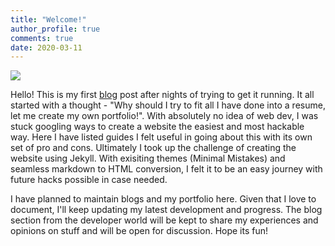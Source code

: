 ```yaml
---
title: "Welcome!"
author_profile: true
comments: true
date: 2020-03-11
---
```

<img src="{{ site.url }}{{ site.baseurl }}/images/Blogs/git-peace.png">
<br>

Hello! This is my first [blog](https://karthikkalidas.github.io/blog/) post after nights of trying to get it running. It all started with a thought - "Why should I try to fit all I have done into a resume, let me create my own portfolio!". With absolutely no idea of web dev, I was stuck googling ways to create a website the easiest and most hackable way. Here I have listed guides I felt useful in going about this with its own set of pro and cons. Ultimately I took up the challenge of creating the website using Jekyll. With exisiting themes (Minimal Mistakes) and seamless markdown to HTML conversion, I felt it to be an easy journey with future hacks possible in case needed.

I have planned to maintain blogs and my portfolio here. Given that I love to document, I'll keep updating my latest development and progress. The blog section from the developer world will be kept to share my experiences and opinions on stuff and will be open for discussion. Hope its fun!
